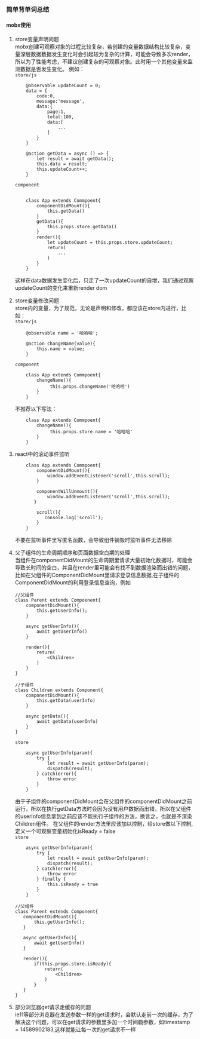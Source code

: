 ### 简单背单词总结

#### mobx使用

1. store变量声明问题<br>
    mobx创建可观察对象的过程比较复杂，若创建的变量数据结构比较复杂，变量深层数据数据发生变化时会引起较为复杂的计算，可能会导致多次render，所以为了性能考虑，不建议创建复杂的可观察对象。此时用一个其他变量来监测数据是否发生变化。
    例如：<br>
    `store/js`
    ```
        @observable updateCount = 0;
        data = {
            code:0,
            message:'message',
            data:{
                page:1,
                total:100,
                data:[
                    ...
                ]
            }
        }

        @action getData = async () => {
            let result = await getData();
            this.data = result;
            this.updateCount++;
        }
    ```
    `component`
    ```  

        class App extends Commpoent{
            componentDidMount(){
                this.getData()
            }
            getData(){
                this.props.store.getData()
            }
            render(){
                let updateCount = this.props.store.updateCount;
                return(
                    ...
                )
            }
        }
    ```
    这样在data数据发生变化后，只走了一次updateCount的自增，我们通过观察updateCount的变化来重新render dom

2. store变量修改问题<br>
    store内的变量，为了规范，无论是声明和修改，都应该在store内进行，比如：<br>
    `store/js`
    ```
        @observable name = '哈哈哈';

        @action changeName(value){
            this.name = value;
        }
    ```
      `component`
    ```
        class App extends Commpoent{
            changeName(){
                 this.props.changeName('哈哈哈')
            }
        }
    ```
    不推荐以下写法：<br>
    ```
        class App extends Commpoent{
            changeName(){
                 this.props.store.name = '哈哈哈'
            }
        }
    ```
3. react中的滚动事件监听
    ```
        class App extends Commpoent{
            componentDidMount(){
                window.addEventListener('scroll',this.scroll); 
            }

            componentWillUnmount(){
                window.addEventListener('scroll',this.scroll);
           }
           
            scroll(){
               console.log('scroll');
            }
        } 
    ```
    不要在监听事件里写匿名函数，会导致组件销毁时监听事件无法移除
  
4. 父子组件的生命周期顺序和页面数据空白期的处理<br>
    当组件在componentDidMount的生命周期里请求大量初始化数据时，可能会导致长时间的空白，并且在render里可能会有找不到数据渲染而出错的问题，比如在父组件的ComponentDidMount里请求登录信息数据,在子组件的ComponentDidMount的利用登录信息查询，例如
    ```
    //父组件
    class Parent extends Compoenent{
        componentDidMount(){
            this.getUserInfo();
        }

        async getUserInfo(){
            await getUserInfo()
        }

        render(){
            return(
                <Children>
            )
        }
    }
    ```
    ```
    //子组件
    class Children extends Component{
        componentDidMount(){
            this.getData(userInfo)
        }

        async getData(){
            await getData(userInfo)
        }
    }
    ```
    `store`
    ```
        async getUserInfo(param){
            try {
                let result = await getUserInfo(param);
                dispatch(result);
            } catch(error){
                throw error
            }
        } 
    ```
    由于子组件的componentDidMount会在父组件的componentDidMount之前运行，所以在执行getData方法时会因为没有用户数据而出错，所以在父组件的userInfo信息拿到之前应该不能执行子组件的方法，换言之，也就是不渲染Children组件。
    在父组件的render方法里应该加以控制，给store做以下控制,定义一个可观察变量初始化isReady = false<br>
     `store`
    ```
        async getUserInfo(param){
            try {
                let result = await getUserInfo(param);
                dispatch(result);
            } catch(error){
                throw error
            } finally {
                this.isReady = true
            }
        } 
    ```
     ```
    //父组件
    class Parent extends Component{
        componentDidMount(){
            this.getUserInfo();
        }

        async getUserInfo(){
            await getUserInfo()
        }

        render(){
            if(this.props.store.isReady){
                return(
                    <Children>
                )
            }
        }
    }
    ```
5. 部分浏览器get请求走缓存的问题<br>
    ie11等部分浏览器在发送参数一样的get请求时，会默认走前一次的缓存，为了解决这个问题，可以在get请求的参数里多加一个时间戳参数，如timestamp = 14589902183,这样就能让每一次的get请求不一样
